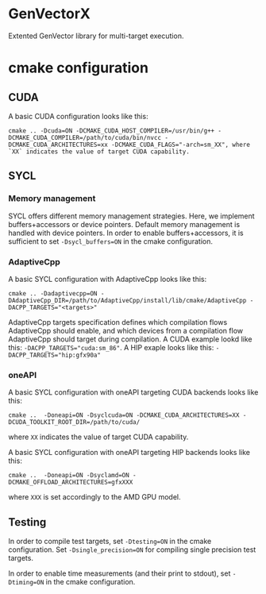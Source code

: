 # GenVectorX

Extented GenVector library for multi-target execution. 

# cmake configuration

## CUDA
A basic CUDA configuration looks like this:
```
cmake .. -Dcuda=ON -DCMAKE_CUDA_HOST_COMPILER=/usr/bin/g++ -DCMAKE_CUDA_COMPILER=/path/to/cuda/bin/nvcc -DCMAKE_CUDA_ARCHITECTURES=xx -DCMAKE_CUDA_FLAGS="-arch=sm_XX", where `XX` indicates the value of target CUDA capability.  
```

## SYCL

### Memory management
SYCL offers different memory management strategies. Here, we implement buffers+accessors or device pointers. Default memory management is handled with device pointers. In order to enable buffers+accessors, it is sufficient to set `-Dsycl_buffers=ON` in the cmake configuration. 

### AdaptiveCpp
A basic SYCL configuration with AdaptiveCpp looks like this:
```
cmake .. -Dadaptivecpp=ON -DAdaptiveCpp_DIR=/path/to/AdaptiveCpp/install/lib/cmake/AdaptiveCpp -DACPP_TARGETS="<targets>"  
```

AdaptiveCpp targets specification defines which compilation flows AdaptiveCpp should enable, and which devices from a compilation flow AdaptiveCpp should target during compilation. A CUDA example lookd like this: `-DACPP_TARGETS="cuda:sm_86"`. A HIP exaple looks like this: `-DACPP_TARGETS="hip:gfx90a"`

### oneAPI
A basic SYCL configuration with oneAPI targeting CUDA backends looks like this:
```
cmake ..  -Doneapi=ON -Dsyclcuda=ON -DCMAKE_CUDA_ARCHITECTURES=XX -DCUDA_TOOLKIT_ROOT_DIR=/path/to/cuda/
```
where `XX` indicates the value of target CUDA capability. 

A basic SYCL configuration with oneAPI targeting HIP backends looks like this:
```
cmake ..  -Doneapi=ON -Dsyclamd=ON -DCMAKE_OFFLOAD_ARCHITECTURES=gfxXXX 
```
where `XXX` is set accordingly to the AMD GPU model.

## Testing
In order to compile test targets, set `-Dtesting=ON` in the cmake configuration. Set `-Dsingle_precision=ON` for compiling single precision test targets.

In order to enable time measurements (and their print to stdout), set `-Dtiming=ON` in the cmake configuration.
